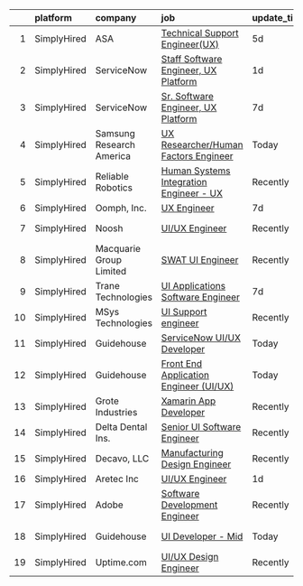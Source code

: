 

|    | platform    | company                  | job                                                                                                                                             | update_time   | location          |
|---:|:------------|:-------------------------|:------------------------------------------------------------------------------------------------------------------------------------------------|:--------------|:------------------|
|  1 | SimplyHired | ASA                      | [Technical Support Engineer(UX)](https://www.simplyhired.com/job/4bYJdcqGPy7owiECdAkoRJAg0O5TcgnzjBuNbwCnQKN3_0BsYFtmjQ?q=ux+engineer)          | 5d            | Remote            |
|  2 | SimplyHired | ServiceNow               | [Staff Software Engineer, UX Platform](https://www.simplyhired.com/job/LYXWVg7lQzjstrLnaqtz3EI4owAD1XnqvGVfU47bGT9fh25f6vIwCw?q=ux+engineer)    | 1d            | Santa Clara, CA   |
|  3 | SimplyHired | ServiceNow               | [Sr. Software Engineer, UX Platform](https://www.simplyhired.com/job/St8SpPRZbAAGdpQRa9XRSd8G0xwHuJaF7ak98EIh7LRDU_TVUIPy4Q?q=ux+engineer)      | 7d            | Santa Clara, CA   |
|  4 | SimplyHired | Samsung Research America | [UX Researcher/Human Factors Engineer](https://www.simplyhired.com/job/mQuJgMLBBIGji9EXxioTHzFWfSWfxZm-KsKECym01B70V02knd3uwA?q=ux+engineer)    | Today         | Mountain View, CA |
|  5 | SimplyHired | Reliable Robotics        | [Human Systems Integration Engineer - UX](https://www.simplyhired.com/job/wScSrBIzdH5a5JR-LYCsiv7HG0rh4q-mDHrG7WbUYt0VkbJ81Ay94g?q=ux+engineer) | Recently      | Mountain View, CA |
|  6 | SimplyHired | Oomph, Inc.              | [UX Engineer](https://www.simplyhired.com/job/aEO1Orkucd2f_mqiqipZfAriQ1-OABb6DGzV4nV2abKDCgokMnJMrg?q=ux+engineer)                             | 7d            | Remote            |
|  7 | SimplyHired | Noosh                    | [UI/UX Engineer](https://www.simplyhired.com/job/QVuqTtgD5WW-ggtpFdocZvbeSpTAkYm1nb_OHUTx7bmohhsQEqrshQ?q=ux+engineer)                          | Recently      | Mountain View, CA |
|  8 | SimplyHired | Macquarie Group Limited  | [SWAT UI Engineer](https://www.simplyhired.com/job/9311-2XMiPUa2oI7AxA_L7aMrpRMRYfrM45sZFDqe8xSNRBGnjeHBw?q=ux+engineer)                        | Recently      | Philadelphia, PA  |
|  9 | SimplyHired | Trane Technologies       | [UI Applications Software Engineer](https://www.simplyhired.com/job/fTZwtYuA_5op7puo0Xw5vHOZhz2elfMV4vgEOMzB8YTTy8a5rKX7kA?q=ux+engineer)       | 7d            | Saint Paul, MN    |
| 10 | SimplyHired | MSys Technologies        | [UI Support engineer](https://www.simplyhired.com/job/nM4yhXRIC8bTtYhOJTO9pGSRihpmkMm7_6q2Vltju2en01-tvI6dDg?q=ux+engineer)                     | Recently      | San Jose, CA      |
| 11 | SimplyHired | Guidehouse               | [ServiceNow UI/UX Developer](https://www.simplyhired.com/job/C3n6UNorNrjgXy92Vb3biMDNWeAm4gozvi3SaO33sYsIB-04eMuS7w?q=ux+engineer)              | Today         | McLean, VA        |
| 12 | SimplyHired | Guidehouse               | [Front End Application Engineer (UI/UX)](https://www.simplyhired.com/job/k4j6x8HBm1MyyxqIrUCqgc9wC6SPmHylWOxc3LBCxC3EfQkJaqg1ng?q=ux+engineer)  | Today         | Springfield, VA   |
| 13 | SimplyHired | Grote Industries         | [Xamarin App Developer](https://www.simplyhired.com/job/RwecR0hSclzDnjdTGPIck5lqfH9tB4rPovrRJuEJ7H9dKYFusSx2kw?q=ux+engineer)                   | Recently      | Madison, IN       |
| 14 | SimplyHired | Delta Dental Ins.        | [Senior UI Software Engineer](https://www.simplyhired.com/job/KosD5_40WsoKrhpYWMQAp-THdsLdabuL0jmAs1oH_5rwO7geZ9jaCQ?q=ux+engineer)             | Recently      | Alpharetta, GA    |
| 15 | SimplyHired | Decavo, LLC              | [Manufacturing Design Engineer](https://www.simplyhired.com/job/n7IV0epdKyevj1UWmhsg-Fu43KfjeoY64bU56E8guHVsNp4xhYBV-Q?q=ux+engineer)           | Recently      | Hood River, OR    |
| 16 | SimplyHired | Aretec Inc               | [UI/UX Engineer](https://www.simplyhired.com/job/_MPOybrYchPDspLNBOhSj0CJlHF_cKC-A6eDeBoiMSV3ePuajYWEZw?q=ux+engineer)                          | 1d            | Remote            |
| 17 | SimplyHired | Adobe                    | [Software Development Engineer](https://www.simplyhired.com/job/HAtl4OplgWqVFJlQ5imYjHzA7oPbu6NiaoDKa6HXlwyInc8FpoxULg?q=ux+engineer)           | Recently      | San Jose, CA      |
| 18 | SimplyHired | Guidehouse               | [UI Developer - Mid](https://www.simplyhired.com/job/mKKj7nHu78geVVIaIc5tuodguUT2KSGitcj5UNUI_LkMpJSGPl3l-Q?q=ux+engineer)                      | Today         | Rockville, MD     |
| 19 | SimplyHired | Uptime.com               | [UI/UX Design Engineer](https://www.simplyhired.com/job/PI3WA_fwkyy_psP-NQ_HBieoaFTLfJKmFXtZNdFQFWXgvEk-0WGr6A?q=ux+engineer)                   | Recently      | Remote            |